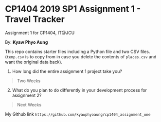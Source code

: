 # CP1404 2019 SP1 Assignment 1 - Travel Tracker
Assignment 1 for CP1404, IT@JCU

By: **Kyaw Phyo Aung**  

This repo contains starter files including a Python file and two CSV files.  
(`temp.csv` is to copy from in case you delete the contents of `places.csv` and want the original data back).

1. How long did the entire assignment 1 project take you?
> Two Weeks

2. What do you plan to do  differently in your development process for assignment 2?
> Next Weeks

My Github link
`https://github.com/kyawphyoaung/cp1404_assignment_one`